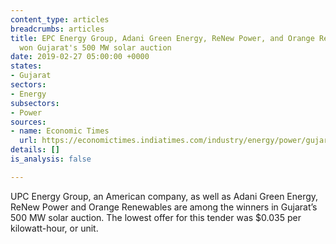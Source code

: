 ```yaml
---
content_type: articles
breadcrumbs: articles
title: EPC Energy Group, Adani Green Energy, ReNew Power, and Orange Renewables have
  won Gujarat's 500 MW solar auction
date: 2019-02-27 05:00:00 +0000
states:
- Gujarat
sectors:
- Energy
subsectors:
- Power
sources:
- name: Economic Times
  url: https://economictimes.indiatimes.com/industry/energy/power/gujarat-solar-auction-upc-energy-group-adani-green-energy-renew-power-winners/articleshow/68070339.cms
details: []
is_analysis: false

---
```

UPC Energy Group, an American company, as well as Adani Green Energy, ReNew Power and Orange Renewables are among the winners in Gujarat’s 500 MW solar auction. The lowest offer for this tender was $0.035 per kilowatt-hour, or unit.